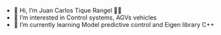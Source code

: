 - 👋 Hi, I’m Juan Carlos Tique Rangel :man_technologist:
- 👀 I’m interested in Control systems, AGVs vehicles
- 🌱 I’m currently learning Model predictive control and Eigen library C++

[comment]: <> (💞️ I’m looking to collaborate on ...)
